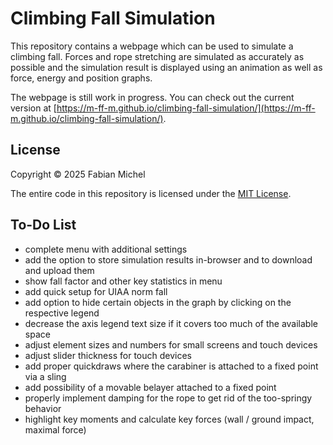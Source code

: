 # Climbing Fall Simulation

This repository contains a webpage which can be used to simulate a climbing fall. Forces and rope stretching are simulated as accurately as possible and the simulation result is displayed using an animation as well as force, energy and position graphs.

The webpage is still work in progress. You can check out the current version at [https://m-ff-m.github.io/climbing-fall-simulation/](https://m-ff-m.github.io/climbing-fall-simulation/).

## License

Copyright © 2025 Fabian Michel

The entire code in this repository is licensed under the [MIT License](LICENSE.md).

## To-Do List

- complete menu with additional settings
- add the option to store simulation results in-browser and to download and upload them
- show fall factor and other key statistics in menu
- add quick setup for UIAA norm fall
- add option to hide certain objects in the graph by clicking on the respective legend
- decrease the axis legend text size if it covers too much of the available space
- adjust element sizes and numbers for small screens and touch devices
- adjust slider thickness for touch devices
- add proper quickdraws where the carabiner is attached to a fixed point via a sling
- add possibility of a movable belayer attached to a fixed point
- properly implement damping for the rope to get rid of the too-springy behavior
- highlight key moments and calculate key forces (wall / ground impact, maximal force)